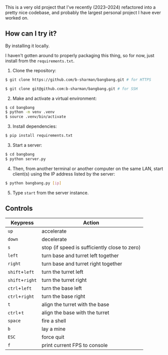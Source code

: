 This is a very old project that I've recently (2023–2024) refactored into a
pretty nice codebase, and probably the largest personal project I have ever
worked on.

## How can I try it?

By installing it locally.

I haven't gotten around to properly packaging this thing, so for now, just
install from the `requirements.txt`.

1. Clone the repository:
```sh
$ git clone https://github.com/b-sharman/bangbang.git # for HTTPS
```
```sh
$ git clone git@github.com:b-sharman/bangbang.git # for SSH
```

2. Make and activate a virtual environment:
```sh
$ cd bangbang
$ python -m venv .venv
$ source .venv/bin/activate
```

3. Install dependencies:
```sh
$ pip install requirements.txt
```

3. Start a server:
```sh
$ cd bangbang
$ python server.py
```

4. Then, from another terminal or another computer on the same LAN, start
   client(s) using the IP address listed by the server:
```sh
$ python bangbang.py [ip]
```

5. Type `start` from the server instance.

## Controls

|Keypress|Action|
|-|-|
|`up`|accelerate|
|`down`|decelerate|
|`s`|stop (if speed is sufficiently close to zero)|
|`left`|turn base and turret left together|
|`right`|turn base and turret right together|
|`shift`+`left`|turn the turret left|
|`shift`+`right`|turn the turret right|
|`ctrl`+`left`|turn the base left|
|`ctrl`+`right`|turn the base right|
|`t`|align the turret with the base|
|`ctrl`+`t`|align the base with the turret|
|`space`|fire a shell|
|`b`|lay a mine|
|`ESC`|force quit|
|`f`|print current FPS to console|
